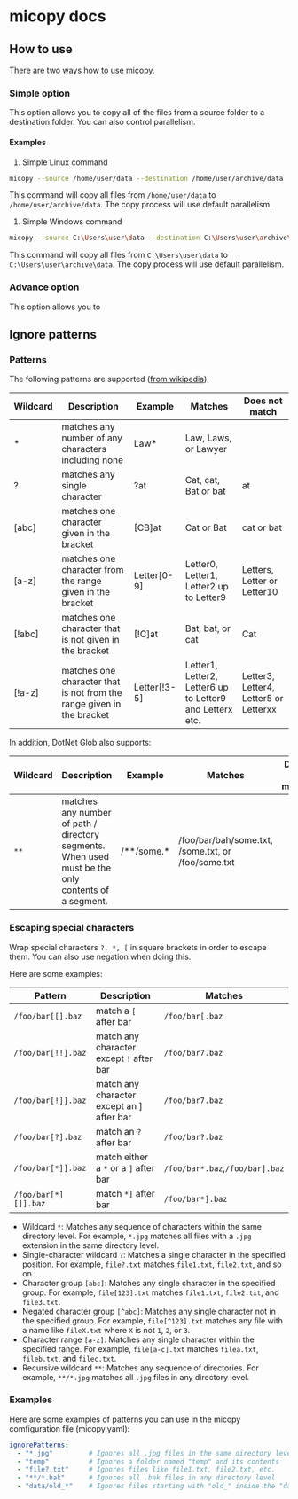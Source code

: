 # micopy docs

## How to use

There are two ways how to use micopy.

### Simple option

This option allows you to copy all of the files from a source folder to a destination folder. You can also control parallelism.

#### Examples

1. Simple Linux command
  ```bash
  micopy --source /home/user/data --destination /home/user/archive/data
  ```  
  This command will copy all files from `/home/user/data` to `/home/user/archive/data`. The copy process will use default parallelism.

1. Simple Windows command  
  ```bash
  micopy --source C:\Users\user\data --destination C:\Users\user\archive\data
  ```  
  This command will copy all files from `C:\Users\user\data` to `C:\Users\user\archive\data`. The copy process will use default parallelism.

### Advance option

This option allows you to 



## Ignore patterns

### Patterns

The following patterns are supported ([from wikipedia](https://en.wikipedia.org/wiki/Glob_(programming))):
> 
| Wildcard  | Description | Example | Matches | Does not match |
| --------  | ----------- | ------- | ------- | -------------- |
| \* |  matches any number of any characters including none	| Law\*| Law, Laws, or Lawyer	|
| ?	| matches any single character	| ?at	| Cat, cat, Bat or bat	| at |
| [abc] |	matches one character given in the bracket |	[CB]at |	Cat or Bat	| cat or bat |
| [a-z] |	matches one character from the range given in the bracket	| Letter[0-9]	| Letter0, Letter1, Letter2 up to Letter9	| Letters, Letter or Letter10 |
| [!abc] | matches one character that is not given in the bracket | [!C]at | Bat, bat, or cat | Cat |
| [!a-z] | matches one character that is not from the range given in the bracket | Letter[!3-5] | Letter1, Letter2, Letter6 up to Letter9 and Letterx etc. | Letter3, Letter4, Letter5 or Letterxx |

In addition, DotNet Glob also supports:

| Wildcard  | Description | Example | Matches | Does not match |
| --------  | ----------- | ------- | ------- | -------------- |
| `**` |  matches any number of path / directory segments. When used must be the only contents of a segment. | /\*\*/some.\* | /foo/bar/bah/some.txt, /some.txt, or /foo/some.txt	|


### Escaping special characters

Wrap special characters `?, *, [` in square brackets in order to escape them.
You can also use negation when doing this.

Here are some examples:

| Pattern  | Description | Matches |  
| --------  | ----------- | ------- | 
|`/foo/bar[[].baz` | match a `[` after bar | `/foo/bar[.baz` |
|`/foo/bar[!!].baz` | match any character except `!` after bar | `/foo/bar7.baz` |
|`/foo/bar[!]].baz` | match any character except an ] after bar | `/foo/bar7.baz` |
|`/foo/bar[?].baz` | match an `?` after bar | `/foo/bar?.baz` |
|`/foo/bar[*]].baz` | match either a `*` or a `]` after bar | `/foo/bar*.baz`,`/foo/bar].baz` |
|`/foo/bar[*][]].baz` | match `*]` after bar | `/foo/bar*].baz` |

- Wildcard `*`: Matches any sequence of characters within the same directory level. For example, `*.jpg` matches all files with a `.jpg` extension in the same directory level.
- Single-character wildcard `?`: Matches a single character in the specified position. For example, `file?.txt` matches `file1.txt`, `file2.txt`, and so on.
- Character group `[abc]`: Matches any single character in the specified group. For example, `file[123].txt` matches `file1.txt`, `file2.txt`, and `file3.txt`.
- Negated character group `[^abc]`: Matches any single character not in the specified group. For example, `file[^123].txt` matches any file with a name like `fileX.txt` where `X` is not `1`, `2`, or `3`.
- Character range `[a-z]`: Matches any single character within the specified range. For example, `file[a-c].txt` matches `filea.txt`, `fileb.txt`, and `filec.txt`.
- Recursive wildcard `**`: Matches any sequence of directories. For example, `**/*.jpg` matches all `.jpg` files in any directory level.

### Examples

Here are some examples of patterns you can use in the micopy comfiguration file (micopy.yaml):

```yaml
ignorePatterns:
  - "*.jpg"         # Ignores all .jpg files in the same directory level
  - "temp"          # Ignores a folder named "temp" and its contents
  - "file?.txt"     # Ignores files like file1.txt, file2.txt, etc.
  - "**/*.bak"      # Ignores all .bak files in any directory level
  - "data/old_*"    # Ignores files starting with "old_" inside the "data" folder
```
